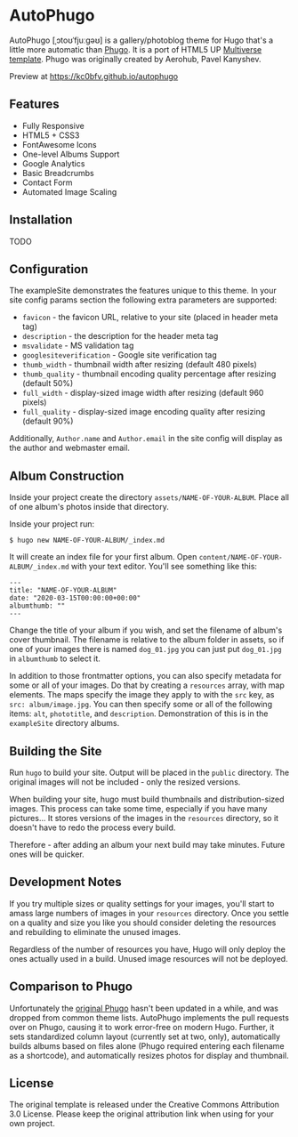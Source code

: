 # AutoPhugo

AutoPhugo [ˌɔtoʊˈfjuːgəʊ] is a gallery/photoblog theme for Hugo that's a little more automatic than [Phugo](https://github.com/kc0bfv/phugo/).  It is a port of HTML5 UP [Multiverse template](https://html5up.net/multiverse).  Phugo was originally created by Aerohub, Pavel Kanyshev.

Preview at <https://kc0bfv.github.io/autophugo>

## Features

- Fully Responsive
- HTML5 + CSS3
- FontAwesome Icons
- One-level Albums Support
- Google Analytics
- Basic Breadcrumbs
- Contact Form
- Automated Image Scaling

## Installation
TODO

## Configuration

The exampleSite demonstrates the features unique to this theme.  In your site config params section the following extra parameters are supported:

* `favicon` - the favicon URL, relative to your site (placed in header meta tag)
* `description` - the description for the header meta tag
* `msvalidate` - MS validation tag
* `googlesiteverification` - Google site verification tag
* `thumb_width` - thumbnail width after resizing (default 480 pixels)
* `thumb_quality` - thumbnail encoding quality percentage after resizing (default 50%)
* `full_width` - display-sized image width after resizing (default 960 pixels)
* `full_quality` - display-sized image encoding quality after resizing (default 90%)

Additionally, `Author.name` and `Author.email` in the site config will display as the author and webmaster email.

## Album Construction

Inside your project create the directory `assets/NAME-OF-YOUR-ALBUM`.  Place all of one album's photos inside that directory.

Inside your project run:

```
$ hugo new NAME-OF-YOUR-ALBUM/_index.md
```

It will create an index file for your first album.  Open `content/NAME-OF-YOUR-ALBUM/_index.md` with your text editor. You'll see something like this:

```
---
title: "NAME-OF-YOUR-ALBUM"
date: "2020-03-15T00:00:00+00:00"
albumthumb: ""
---
```

Change the title of your album if you wish, and set the filename of album's cover thumbnail.  The filename is relative to the album folder in assets, so if one of your images there is named `dog_01.jpg` you can just put `dog_01.jpg` in `albumthumb` to select it.

In addition to those frontmatter options, you can also specify metadata for some or all of your images.  Do that by creating a `resources` array, with map elements.  The maps specify the image they apply to with the `src` key, as `src: album/image.jpg`.  You can then specify some or all of the following items: `alt`, `phototitle`, and `description`.  Demonstration of this is in the `exampleSite` directory albums.

## Building the Site

Run `hugo` to build your site.  Output will be placed in the `public` directory.  The original images will not be included - only the resized versions.

When building your site, hugo must build thumbnails and distribution-sized images.  This process can take some time, especially if you have many pictures...  It stores versions of the images in the `resources` directory, so it doesn't have to redo the process every build.

Therefore - after adding an album your next build may take minutes.  Future ones will be quicker.

## Development Notes

If you try multiple sizes or quality settings for your images, you'll start to amass large numbers of images in your `resources` directory.  Once you settle on a quality and size you like you should consider deleting the resources and rebuilding to eliminate the unused images.

Regardless of the number of resources you have, Hugo will only deploy the ones actually used in a build.  Unused image resources will not be deployed.

## Comparison to Phugo

Unfortunately the [original Phugo](https://github.com/aerohub/phugo) hasn't been updated in a while, and was dropped from common theme lists.  AutoPhugo implements the pull requests over on Phugo, causing it to work error-free on modern Hugo.  Further, it sets standardized column layout (currently set at two, only), automatically builds albums based on files alone (Phugo required entering each filename as a shortcode), and automatically resizes photos for display and thumbnail.

## License

The original template is released under the Creative Commons Attribution 3.0 License. Please keep the original attribution link when using for your own project.
